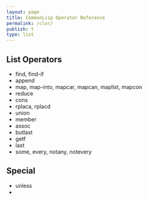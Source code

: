 ```yaml
---
layout: page
title: CommonLisp Operator Reference
permalink: /clor/
publish: t
type: list
---
```


## List Operators
- find, find-if
- append
- map, map-into, mapcar, mapcan, maplist, mapcon
- reduce
- cons
- rplaca, rplacd
- union
- member
- assoc
- butlast
- getf
- last
- some, every, notany, notevery

## Special
- unless
- 